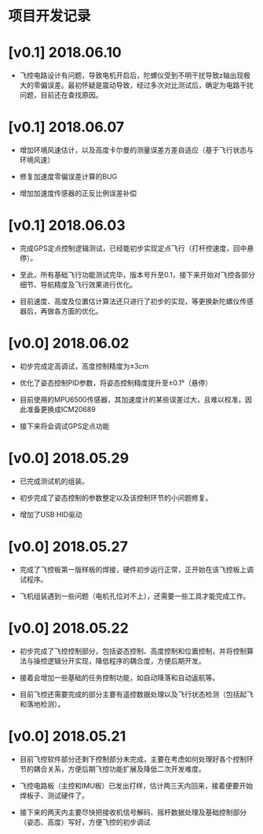 # 项目开发记录

# [v0.1] 2018.06.10
- 飞控电路设计有问题，导致电机开启后，陀螺仪受到不明干扰导致z轴出现极大的零偏误差。最初怀疑是震动导致，经过多次对比测试后，确定为电路干扰问题，目前还在查找原因。

# [v0.1] 2018.06.07
- 增加环境风速估计，以及高度卡尔曼的测量误差方差自适应（基于飞行状态与环境风速）

- 修复加速度零偏误差计算的BUG

- 增加加速度传感器的正反比例误差补偿


# [v0.1] 2018.06.03
- 完成GPS定点控制逻辑测试，已经能初步实现定点飞行（打杆控速度，回中悬停）。

- 至此，所有基础飞行功能测试完毕，版本号升至0.1，接下来开始对飞控各部分细节、导航精度及飞行效果进行优化。

- 目前速度、高度及位置估计算法还只进行了初步的实现，等更换新陀螺仪传感器后，再做各方面的优化。

# [v0.0] 2018.06.02
- 初步完成定高调试，高度控制精度为±3cm

- 优化了姿态控制PID参数，将姿态控制精度提升至±0.1°（悬停）

- 目前使用的MPU6500传感器，其加速度计的某些误差过大，且难以校准，因此准备更换成ICM20689

- 接下来将会调试GPS定点功能

# [v0.0] 2018.05.29
- 已完成测试机的组装。

- 初步完成了姿态控制的参数整定以及该控制环节的小问题修复。

- 增加了USB HID驱动

# [v0.0] 2018.05.27
- 完成了飞控板第一版样板的焊接，硬件初步运行正常，正开始在该飞控板上调试程序。

- 飞机组装遇到一些问题（电机孔位对不上），还需要一些工具才能完成工作。

# [v0.0] 2018.05.22
- 初步完成了飞控控制部分，包括姿态控制、高度控制和位置控制，并将控制算法与操控逻辑分开实现，降低程序的耦合度，方便后期开发。

- 接着会增加一些基础的任务控制功能，如自动降落和自动返航等。

- 目前飞控还需要完成的部分主要有遥控数据处理以及飞行状态检测（包括起飞和落地检测）。

# [v0.0] 2018.05.21
- 目前飞控软件部分还剩下控制部分未完成，主要在考虑如何处理好各个控制环节的耦合关系，方便后期飞控功能扩展及降低二次开发难度。

- 飞控电路板（主控和IMU板）已发出打样，估计两三天内回来，接着便要开始焊板子、测试硬件了。

- 接下来的两天内主要尽快把接收机信号解码、摇杆数据处理及基础控制部分（姿态、高度）写好，方便飞控的初步调试
